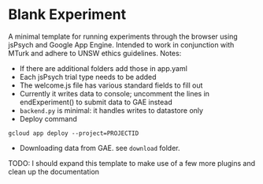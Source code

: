 # Blank Experiment

A minimal template for running experiments through the browser using jsPsych and Google App Engine. Intended to work in conjunction with MTurk and adhere to UNSW ethics guidelines. Notes:

- If there are additional folders add those in app.yaml 
- Each jsPsych trial type needs to be added
- The welcome.js file has various standard fields to fill out
- Currently it writes data to console; uncomment the lines in endExperiment() to  submit data to GAE instead
- `backend.py` is minimal: it handles writes to datastore only
- Deploy command

`gcloud app deploy --project=PROJECTID`

- Downloading data from GAE. see `download` folder.

TODO: I should expand this template to make use of a few more plugins and clean up the documentation
